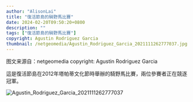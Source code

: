 ```yaml
---
author: "AlisonLai"
title: "復活節島的騎野馬比賽"
date: 2024-02-20T09:50:20+0800
description: ""
tags: ["復活節島的騎野馬比賽"]
copyright: Agustin Rodriguez Garcia
thumbnail: /netgeomedia/Agustin_Rodriguez_Garcia_2021111262777037.jpg
---
```

图文来源自：netgeomedia  copyright: Agustin Rodriguez Garcia

這是復活節島在2012年塔帕蒂文化節時舉辦的騎野馬比賽，兩位參賽者正在競逐冠軍。

![Agustin_Rodriguez_Garcia_2021111262777037](/netgeomedia/Agustin_Rodriguez_Garcia_2021111262777037.jpg)